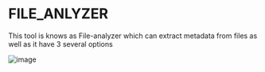 # FILE_ANLYZER
This tool is knows as File-analyzer which can extract metadata from files as well as it have 3 several options 


![image](https://github.com/user-attachments/assets/8cea55b9-1c76-4634-9e87-1e9fb1fd1502)
